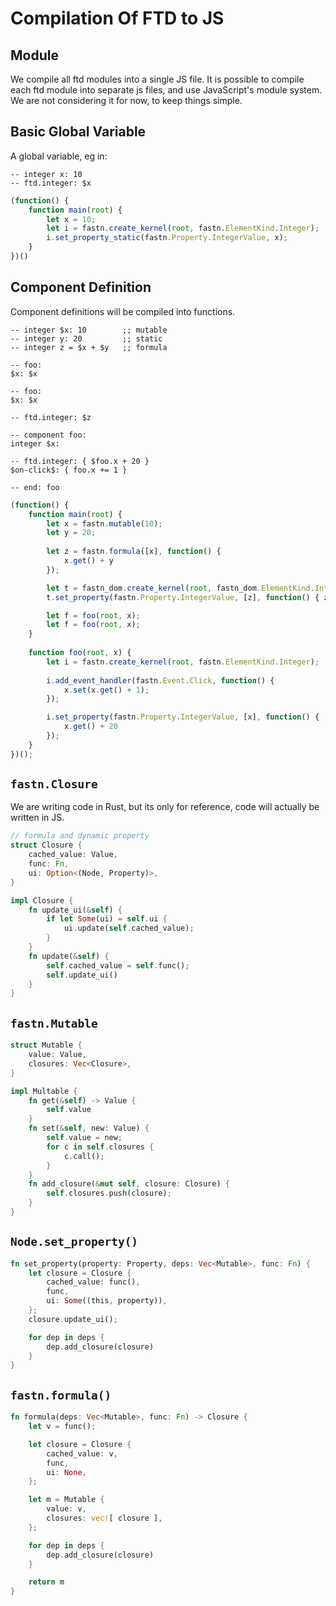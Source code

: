 # Compilation Of FTD to JS

## Module

We compile all ftd modules into a single JS file. It is possible to compile each ftd module into separate js files, and
use JavaScript's module system. We are not considering it for now, to keep things simple.

## Basic Global Variable

A global variable, eg in:

```ftd
-- integer x: 10
-- ftd.integer: $x 
```

```js
(function() {
    function main(root) {
        let x = 10;
        let i = fastn.create_kernel(root, fastn.ElementKind.Integer);
        i.set_property_static(fastn.Property.IntegerValue, x);
    }
})()
```

## Component Definition

Component definitions will be compiled into functions.


```ftd
-- integer $x: 10        ;; mutable
-- integer y: 20         ;; static
-- integer z = $x + $y   ;; formula 

-- foo: 
$x: $x

-- foo: 
$x: $x
 
-- ftd.integer: $z

-- component foo:
integer $x:

-- ftd.integer: { $foo.x + 20 }
$on-click$: { foo.x += 1 }

-- end: foo
```

```js
(function() {
    function main(root) {
        let x = fastn.mutable(10);
        let y = 20;
        
        let z = fastn.formula([x], function() {
            x.get() + y
        });

        let t = fastn_dom.create_kernel(root, fastn_dom.ElementKind.Integer);
        t.set_property(fastn.Property.IntegerValue, [z], function() { z.get() });

        let f = foo(root, x);
        let f = foo(root, x);                
    }
    
    function foo(root, x) {
        let i = fastn.create_kernel(root, fastn.ElementKind.Integer);
        
        i.add_event_handler(fastn.Event.Click, function() {
            x.set(x.get() + 1);
        });

        i.set_property(fastn.Property.IntegerValue, [x], function() {
            x.get() + 20
        });
    }
})();
```

## `fastn.Closure`

We are writing code in Rust, but its only for reference, code will actually be written in JS.

```rust
// formula and dynamic property
struct Closure {
    cached_value: Value,
    func: Fn,
    ui: Option<(Node, Property)>,
}

impl Closure {
    fn update_ui(&self) {
        if let Some(ui) = self.ui {
            ui.update(self.cached_value);
        }
    }
    fn update(&self) {
        self.cached_value = self.func();
        self.update_ui()
    }
}
```

## `fastn.Mutable`

```rust
struct Mutable {
    value: Value,
    closures: Vec<Closure>,
}

impl Multable {
    fn get(&self) -> Value {
        self.value
    }
    fn set(&self, new: Value) {
        self.value = new;
        for c in self.closures {
            c.call();
        }
    }
    fn add_closure(&mut self, closure: Closure) {
        self.closures.push(closure);
    }
}
```

## `Node.set_property()`

```rust
fn set_property(property: Property, deps: Vec<Mutable>, func: Fn) {
    let closure = Closure {
        cached_value: func(),
        func,
        ui: Some((this, property)),
    };
    closure.update_ui();

    for dep in deps {
        dep.add_closure(closure)
    }
}
```

## `fastn.formula()`

```rust
fn formula(deps: Vec<Mutable>, func: Fn) -> Closure {
    let v = func();

    let closure = Closure {
        cached_value: v,
        func,
        ui: None,
    };

    let m = Mutable {
        value: v,
        closures: vec![ closure ],
    };

    for dep in deps {
        dep.add_closure(closure)
    }

    return m
}
```
